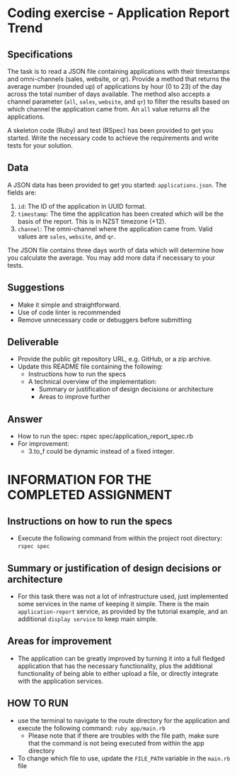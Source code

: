 # Coding exercise - Application Report Trend

## Specifications

The task is to read a JSON file containing applications with their timestamps and omni-channels (sales, website, or qr). Provide a method that returns the average number (rounded up) of applications by hour (0 to 23) of the day across the total number of days available. The method also accepts a channel parameter (`all`, `sales`, `website`, and `qr`) to filter the results based on which channel the application came from. An `all` value returns all the applications.

A skeleton code (Ruby) and test (RSpec) has been provided to get you started. Write the necessary code to achieve the requirements and write tests for your solution.

## Data

A JSON data has been provided to get you started: `applications.json`. The fields are:

1. `id`: The ID of the application in UUID format.
2. `timestamp`: The time the application has been created which will be the basis of the report. This is in NZST timezone (+12).
3. `channel`: The omni-channel where the application came from. Valid values are `sales`, `website`, and `qr`.

The JSON file contains three days worth of data which will determine how you calculate the average. You may add more data if necessary to your tests.

## Suggestions

- Make it simple and straightforward.
- Use of code linter is recommended
- Remove unnecessary code or debuggers before submitting

## Deliverable

- Provide the public git repository URL, e.g. GitHub, or a zip archive.
- Update this README file containing the following:
  - Instructions how to run the specs
  - A technical overview of the implementation:
    - Summary or justification of design decisions or architecture
    - Areas to improve further

## Answer
- How to run the spec: rspec spec/application_report_spec.rb
- For improvement:
  - 3.to_f could be dynamic instead of a fixed integer.

# INFORMATION FOR THE COMPLETED ASSIGNMENT
## Instructions on how to run the specs
- Execute the following command from within the project root directory: `rspec spec`

## Summary or justification of design decisions or architecture
- For this task there was not a lot of infrastructure used, just implemented some services in the name of keeping it simple. There is the main `application-report` service, as provided by the tutorial example, and an additional `display service` to keep main simple. 

## Areas for improvement
- The application can be greatly improved by turning it into a full fledged application that has the necessary functionality, plus the additional functionality of being able to either upload a file, or directly integrate with the application services. 

## HOW TO RUN
- use the terminal to navigate to the route directory for the application and execute the following command: `ruby app/main.rb`
  - Please note that if there are troubles with the file path, make sure that the command is not being executed from within the app directory
- To change which file to use, update the `FILE_PATH` variable in the `main.rb` file